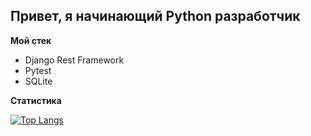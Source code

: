 ## Привет, я начинающий Python разработчик

**Мой стек**
* Django Rest Framework
* Pytest
* SQLite

**Статистика**

[![Top Langs](https://github-readme-stats.vercel.app/api/top-langs/?username=sashamehaev)](https://github.com/anuraghazra/github-readme-stats)

